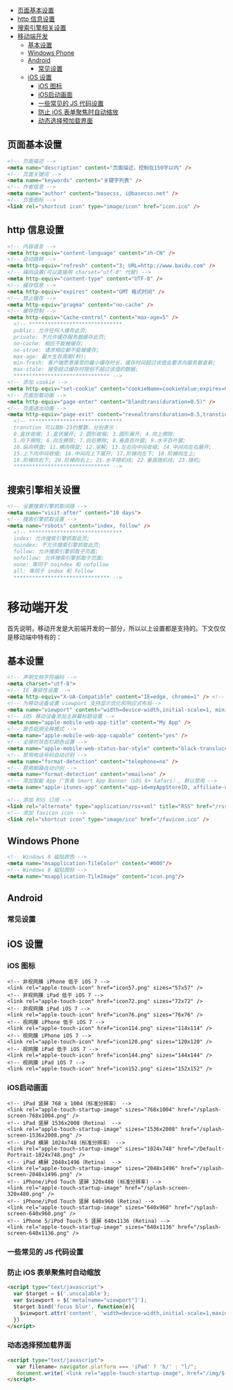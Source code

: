 <!-- MarkdownTOC -->

  - [页面基本设置](#%E9%A1%B5%E9%9D%A2%E5%9F%BA%E6%9C%AC%E8%AE%BE%E7%BD%AE)
  - [http 信息设置](#http-%E4%BF%A1%E6%81%AF%E8%AE%BE%E7%BD%AE)
  - [搜索引擎相关设置](#%E6%90%9C%E7%B4%A2%E5%BC%95%E6%93%8E%E7%9B%B8%E5%85%B3%E8%AE%BE%E7%BD%AE)
- [移动端开发](#%E7%A7%BB%E5%8A%A8%E7%AB%AF%E5%BC%80%E5%8F%91)
  - [基本设置](#%E5%9F%BA%E6%9C%AC%E8%AE%BE%E7%BD%AE)
  - [Windows Phone](#windows-phone)
  - [Android](#android)
    - [常见设置](#%E5%B8%B8%E8%A7%81%E8%AE%BE%E7%BD%AE)
  - [iOS 设置](#ios-%E8%AE%BE%E7%BD%AE)
    - [iOS 图标](#ios-%E5%9B%BE%E6%A0%87)
    - [iOS启动画面](#ios%E5%90%AF%E5%8A%A8%E7%94%BB%E9%9D%A2)
    - [一些常见的 JS 代码设置](#%E4%B8%80%E4%BA%9B%E5%B8%B8%E8%A7%81%E7%9A%84-js-%E4%BB%A3%E7%A0%81%E8%AE%BE%E7%BD%AE)
    - [防止 iOS 表单聚焦时自动缩放](#%E9%98%B2%E6%AD%A2-ios-%E8%A1%A8%E5%8D%95%E8%81%9A%E7%84%A6%E6%97%B6%E8%87%AA%E5%8A%A8%E7%BC%A9%E6%94%BE)
    - [动态选择预加载界面](#%E5%8A%A8%E6%80%81%E9%80%89%E6%8B%A9%E9%A2%84%E5%8A%A0%E8%BD%BD%E7%95%8C%E9%9D%A2)

<!-- /MarkdownTOC -->

## 页面基本设置

```html
<!-- 页面描述 -->
<meta name="description" content="页面描述，控制在150字以内" />
<!-- 页面关键词 -->
<meta name="keywords" content="关键字列表" />
<!-- 作者信息 -->
<meta name="author" content="basecss, i@basecss.net" />
<!-- 页面图标 -->
<link rel="shortcut icon" type="image/icon" href="icon.ico" />
```

## http 信息设置

```html
<!-- 内容语言 -->
<meta http-equiv="content-language" content="zh-CN" />
<!-- 自动跳转 -->
<meta http-equiv="refresh" content="3; URL=http://www.baidu.com" />
<!-- 编码设置(可以直接用 charset="utf-8" 代替) -->
<meta http-equiv="content-type" content="UTF-8" />
<!-- 缓存信息 -->
<meta http-equiv="expires" content="GMT 格式时间" />
<!-- 禁止缓存 -->
<meta http-equiv="pragma" content="no-cache" />
<!-- 缓存控制 -->
<meta http-equiv="Cache-control" content="max-age=5" />
  <!-- ******************************
  public: 允许任何人缓存此页;
  private: 不允许缓存服务器缓存此页;
  no-cache: 相应不能被缓存;
  no-stroe: 请求相应都不能被缓存;
  max-age: 最大生存周期(秒);
  min-fresh: 客户端愿意接受的最小缓存时长，缓存时间超过该值会要求向服务器查新;
  max-stale: 接受超过缓存时限但不超过该值的数据;
  ******************************* -->
<!-- 添加 cookie -->
<meta http-equiv="set-cookie" content="cookieName=cookieValue;expires=GMT 格式时间;path=/" />
<!-- 页面加载动画 -->
<meta http-equiv="page-enter" content="blandtrans(duration=0.5)" />
<!-- 页面退出动画 -->
<meta http-equiv="page-exit" content="revealtrans(duration=0.5,transtion=1)" />
  <!-- ******************************
  transtion 可以取0-23的整数，分别表示：
  0.盒状收缩; 1.盒状展开; 2.圆形收缩; 3.圆形展开; 4.向上擦除;
  5.向下擦除; 6.向左擦除; 7.向右擦除; 8.垂直百叶窗; 9.水平百叶窗;
  10.纵向棋盘; 11.横向棋盘; 12.溶解; 13.左右向中间收缩; 14.中间向左右展开;
  15.上下向中间收缩; 16.中间向上下展开; 17.阶梯向左下; 18.阶梯向左上;
  19.阶梯向右下; 20.阶梯向右上; 21.水平随机线; 22.垂直随机线; 23.随机;
  ******************************* -->
```

## 搜索引擎相关设置

```html
<!-- 设置搜索引擎抓取间隔 -->
<meta name="visit-after" content="10 days">
<!-- 搜索引擎抓取设置 -->
<meta name="robots" content="index, follow" />
  <!-- ******************************
  index: 允许搜索引擎抓取此页;
  noindex: 不允许搜索引擎抓取此页;
  follow: 允许搜索引擎抓取子页面;
  nofollow: 允许搜索引擎抓取子页面;
  none: 等同于 noindex 和 nofollow
  all: 等同于 index 和 follow
  ******************************* -->
```

# 移动端开发

首先说明，移动开发是大前端开发的一部分，所以以上设置都是支持的。下文仅仅是移动端中特有的：

## 基本设置

```html
<!-- 声明文档字符编码 -->
<meta charset="utf-8">
<!-- IE 兼容性设置 -->
<meta http-equiv="X-UA-Compatible" content="IE=edge, chrome=1" /> <!-- 用最新模式渲染，优先使用 chrome -->
<!-- 为移动设备设置 viewport 支持显示优化和响应式布局-->
<meta name="viewport" content="width=device-width,initial-scale=1, minium-scale=1, user-scalable=no" />
<!-- iOS 移动设备添加主屏幕标题设置 -->
<meta name="apple-mobile-web-app-title" content="My App" />
<!-- 是否启用全屏模式 -->
<meta name="apple-mobile-web-app-capable" content="yes" />
<!-- 全屏时状态栏颜色设置 -->
<meta name="apple-mobile-web-status-bar-style" content="black-translucent" />
<!-- 禁用电话号码自动识别 -->
<meta name="format-detection" content="telephone=no" />
<!-- 禁用邮箱自动识别 -->
<meta name="format-detection" content="email=no" />
<!-- 添加智能 App 广告条 Smart App Banner（iOS 6+ Safari）, 默认禁用 -->
<meta name="apple-itunes-app" content="app-id=myAppStoreID, affiliate-data=myAffiliateData, app-argument=myURL" />

<!-- 添加 RSS 订阅 -->
<link rel="alternate" type="application/rss+xml" title="RSS" href="/rss.xml" />
<!-- 添加 favicon icon -->
<link rel="shortcut icon" type="image/ico" href="/favicon.ico" />
```

## Windows Phone

```html
<!-- Windows 8 磁贴颜色 -->
<meta name="msapplication-TileColor" content="#000"/>
<!-- Windows 8 磁贴图标 -->
<meta name="msapplication-TileImage" content="icon.png"/>
```

## Android

### 常见设置
<!-- Android 启动图标 -->
<link rel="shortcut icon" sizes="128x128" href="icon.png" />

## iOS 设置

### iOS 图标
```
<!-- 非视网膜 iPhone 低于 iOS 7 -->
<link rel="apple-touch-icon" href="icon57.png" sizes="57x57" />
<!-- 非视网膜 iPad 低于 iOS 7 -->
<link rel="apple-touch-icon" href="icon72.png" sizes="72x72" />
<!-- 非视网膜 iPad iOS 7 -->
<link rel="apple-touch-icon" href="icon76.png" sizes="76x76" />
<!-- 视网膜 iPhone 低于 iOS 7 -->
<link rel="apple-touch-icon" href="icon114.png" sizes="114x114" />
<!-- 视网膜 iPhone iOS 7 -->
<link rel="apple-touch-icon" href="icon120.png" sizes="120x120" />
<!-- 视网膜 iPad 低于 iOS 7 -->
<link rel="apple-touch-icon" href="icon144.png" sizes="144x144" />
<!-- 视网膜 iPad iOS 7 -->
<link rel="apple-touch-icon" href="icon152.png" sizes="152x152" />
```

### iOS启动画面

```
<!-- iPad 竖屏 768 x 1004（标准分辨率） -->
<link rel="apple-touch-startup-image" sizes="768x1004" href="/splash-screen-768x1004.png" />
<!-- iPad 竖屏 1536x2008（Retina） -->
<link rel="apple-touch-startup-image" sizes="1536x2008" href="/splash-screen-1536x2008.png" />
<!-- iPad 横屏 1024x748（标准分辨率） -->
<link rel="apple-touch-startup-image" sizes="1024x748" href="/Default-Portrait-1024x748.png" />
<!-- iPad 横屏 2048x1496（Retina） -->
<link rel="apple-touch-startup-image" sizes="2048x1496" href="/splash-screen-2048x1496.png" />
<!-- iPhone/iPod Touch 竖屏 320x480 (标准分辨率) -->
<link rel="apple-touch-startup-image" href="/splash-screen-320x480.png" />
<!-- iPhone/iPod Touch 竖屏 640x960 (Retina) -->
<link rel="apple-touch-startup-image" sizes="640x960" href="/splash-screen-640x960.png" />
<!-- iPhone 5/iPod Touch 5 竖屏 640x1136 (Retina) -->
<link rel="apple-touch-startup-image" sizes="640x1136" href="/splash-screen-640x1136.png" />
```

### 一些常见的 JS 代码设置

### 防止 iOS 表单聚焦时自动缩放

```html
<script type="text/javascript">
  var $target = $('.unscalable');
  var $viewport = $('meta[name="viewport"]');
  $target.bind('focus blur', function(e){
    $viewport.attr('content', 'width=device-width,initial-scale=1,maximum-scale=' + (e.type == "blur" ? 10 : 1));
  })
</script>
```

### 动态选择预加载界面
```html
<script type="text/javascript">
   var filename= navigator.platform === 'iPad' ? 'h/' : "l/";
   document.write(`<link rel="apple-touch-startup-image", href="/img/${filename}splash.png`);
</script>
```
